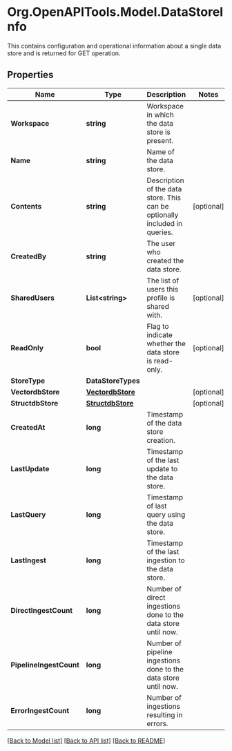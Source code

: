 # Org.OpenAPITools.Model.DataStoreInfo
This contains configuration and operational information about a single data store and is returned for GET operation.

## Properties

Name | Type | Description | Notes
------------ | ------------- | ------------- | -------------
**Workspace** | **string** | Workspace in which the data store is present. | 
**Name** | **string** | Name of the data store. | 
**Contents** | **string** | Description of the data store. This can be optionally included in queries. | [optional] 
**CreatedBy** | **string** | The user who created the data store. | 
**SharedUsers** | **List&lt;string&gt;** | The list of users this profile is shared with. | [optional] 
**ReadOnly** | **bool** | Flag to indicate whether the data store is read-only. | [optional] 
**StoreType** | **DataStoreTypes** |  | 
**VectordbStore** | [**VectordbStore**](VectordbStore.md) |  | [optional] 
**StructdbStore** | [**StructdbStore**](StructdbStore.md) |  | [optional] 
**CreatedAt** | **long** | Timestamp of the data store creation. | 
**LastUpdate** | **long** | Timestamp of the last update to the data store. | 
**LastQuery** | **long** | Timestamp of last query using the data store. | 
**LastIngest** | **long** | Timestamp of the last ingestion to the data store. | 
**DirectIngestCount** | **long** | Number of direct ingestions done to the data store until now. | 
**PipelineIngestCount** | **long** | Number of pipeline ingestions done to the data store until now. | 
**ErrorIngestCount** | **long** | Number of ingestions resulting in errors. | 

[[Back to Model list]](../README.md#documentation-for-models) [[Back to API list]](../README.md#documentation-for-api-endpoints) [[Back to README]](../README.md)

